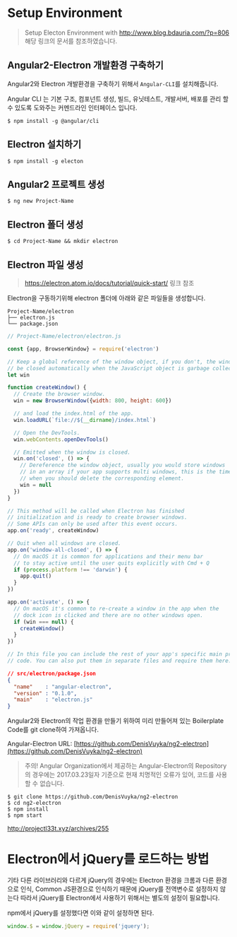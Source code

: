 # Setup Environment
> Setup Electon Environment with <http://www.blog.bdauria.com/?p=806> 해당 링크의 문서를 참조하였습니다.

## Angular2-Electron 개발환경 구축하기

Angular2와 Electron 개발환경을 구축하기 위해서 `Angular-CLI`를 설치해줍니다.

Angular CLI 는 기본 구조, 컴포넌트 생성, 빌드, 유닛테스트, 개발서버, 배포를 관리 할 수 있도록 도와주는 커멘드라인 인터페이스 입니다.

```Shell
$ npm install -g @angular/cli
```

## Electron 설치하기
```Shell
$ npm install -g electon
```

## Angular2 프로젝트 생성
```Shell
$ ng new Project-Name
```

## Electron 폴더 생성
```Shell
$ cd Project-Name && mkdir electron
```

## Electron 파일 생성
> <https://electron.atom.io/docs/tutorial/quick-start/> 링크 참조

Electron을 구동하기위해 electron 폴더에 아래와 같은 파일들을 생성합니다.

```
Project-Name/electron
├── electron.js
└── package.json
```


```js
// Project-Name/electron/electron.js

const {app, BrowserWindow} = require('electron')

// Keep a global reference of the window object, if you don't, the window will
// be closed automatically when the JavaScript object is garbage collected.
let win

function createWindow() {
  // Create the browser window.
  win = new BrowserWindow({width: 800, height: 600})

  // and load the index.html of the app.
  win.loadURL(`file://${__dirname}/index.html`)

  // Open the DevTools.
  win.webContents.openDevTools()

  // Emitted when the window is closed.
  win.on('closed', () => {
    // Dereference the window object, usually you would store windows
    // in an array if your app supports multi windows, this is the time
    // when you should delete the corresponding element.
    win = null
  })
}

// This method will be called when Electron has finished
// initialization and is ready to create browser windows.
// Some APIs can only be used after this event occurs.
app.on('ready', createWindow)

// Quit when all windows are closed.
app.on('window-all-closed', () => {
  // On macOS it is common for applications and their menu bar
  // to stay active until the user quits explicitly with Cmd + Q
  if (process.platform !== 'darwin') {
    app.quit()
  }
})

app.on('activate', () => {
  // On macOS it's common to re-create a window in the app when the
  // dock icon is clicked and there are no other windows open.
  if (win === null) {
    createWindow()
  }
})

// In this file you can include the rest of your app's specific main process
// code. You can also put them in separate files and require them here.

```

```json
// src/electron/package.json
{
  "name"    : "angular-electron",
  "version" : "0.1.0",
  "main"    : "electron.js"
}
```




Angular2와 Electron의 작업 환경을 만들기 위하여 미리 만들어져 있는 Boilerplate Code를 git clone하여 가져옵니다.

Angular-Electron URL: [https://github.com/DenisVuyka/ng2-electron](https://github.com/DenisVuyka/ng2-electron)

> 주의! Angular Organization에서 제공하는 Angular-Electron의 Repository의 경우에는 2017.03.23일자 기준으로 현재 치명적인 오류가 있어, 코드를 사용할 수 없습니다.

```
$ git clone https://github.com/DenisVuyka/ng2-electron
$ cd ng2-electron
$ npm install
$ npm start
```
<http://projectl33t.xyz/archives/255>

# Electron에서 jQuery를 로드하는 방법
기타 다른 라이브러리와 다르게 jQuery의 경우에는 Electron 환경을 크롬과 다른 환경으로 인식, Common JS환경으로 인식하기 때문에 jQuery를 전역변수로 설정하지 않는다 따라서 jQuery를 Electron에서 사용하기 위해서는 별도의 설정이 필요합니다.

npm에서 jQuery를 설정했다면 이와 같이 설정하면 된다.
```javascript
window.$ = window.jQuery = require('jquery');
```
